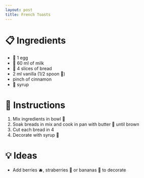 ```yaml
---
layout: post
title: French Toasts
---
```


# 📋 Ingredients 
- 🥚 1 egg
- 🥛 60 ml of milk
- 🍞 4 slices of bread
- 2 ml vanilla (1/2 spoon 🥄)
- pinch of cinnamon
- 🥞 syrup

# 🔢 Instructions
1. Mix ingredients in bowl 🥣
2. Soak breads in mix and cook in pan with butter 🧈 until brown
3. Cut each bread in 4
4. Decorate with syrup 🥞

# 💡 Ideas
- Add berries 🫐, straberries 🍓 or bananas 🍌 to decorate
